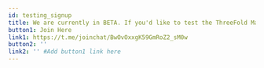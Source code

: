 ```yaml
---
id: testing_signup
title: We are currently in BETA. If you'd like to test the ThreeFold Marketplace solutions, please join our testing community!
button1: Join Here
link1: https://t.me/joinchat/BwOvOxxgK59GmRoZ2_sM0w
button2: ''
link2: '' #Add button1 link here
---
```

